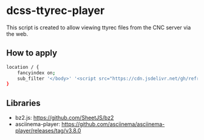 # dcss-ttyrec-player

This script is created to allow viewing ttyrec files from the CNC server via the web.

## How to apply

```bash
location / {
    fancyindex on;
    sub_filter '</body>' '<script src="https://cdn.jsdelivr.net/gh/refracta/dcss-ttyrec-player/script.js"></script></body>';
}
```

## Libraries

- bz2.js: https://github.com/SheetJS/bz2
- asciinema-player: https://github.com/asciinema/asciinema-player/releases/tag/v3.8.0
